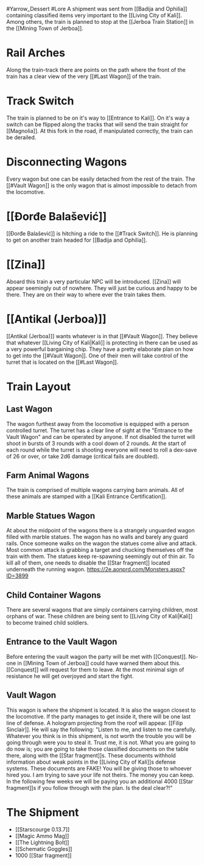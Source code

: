 #Yarrow_Dessert #Lore 
A shipment was sent from [[Badija and Ophilia]] containing classified items very important to the [[Living City of Kali]]. Among others, the train is planned to stop at the [[Jerboa Train Station]] in the [[Mining Town of Jerboa]]. 
# Rail Arches
Along the train-track there are points on the path where the front of the train has a clear view of the very [[#Last Wagon]] of the train.
# Track Switch
The train is planned to be on it's way to [[Entrance to Kali]]. On it's way a switch can be flipped along the tracks that will send the train straight for [[Magnolia]]. At this fork in the road, if manipulated correctly, the train can be derailed.
# Disconnecting Wagons
Every wagon but one can be easily detached from the rest of the train. The [[#Vault Wagon]] is the only wagon that is almost impossible to detach from the locomotive.
# [[Đorđe Balašević]]
[[Đorđe Balašević]] is hitching a ride to the [[#Track Switch]]. He is planning to get on another train headed for [[Badija and Ophilia]]. 
# [[Zina]]
Aboard this train a very particular NPC will be introduced. [[Zina]] will appear seemingly out of nowhere. They will just be curious and happy to be there. They are on their way to where ever the train takes them. 
# [[Antikal (Jerboa)]]
[[Antikal (Jerboa)]] wants whatever is in that [[#Vault Wagon]]. They believe that whatever [[Living City of Kali|Kali]] is protecting in there can be used as a very powerful bargaining chip. They have a pretty elaborate plan on how to get into the [[#Vault Wagon]]. One of their men will take control of the turret that is located on the [[#Last Wagon]]. 
# Train Layout
## Last Wagon
The wagon furthest away from the locomotive is equipped with a person controlled turret. The turret has a clear line of sight at the "Entrance to the Vault Wagon" and can be operated by anyone. If not disabled the turret will shoot in bursts of 3 rounds with a cool down of 2 rounds. At the start of each round while the turret is shooting everyone will need to roll a dex-save of 26 or over, or take 2d6 damage (critical fails are doubled). 
## Farm Animal Wagons
The train is comprised of multiple wagons carrying barn animals. All of these animals are stamped with a [[Kali Entrance Certification]].
## Marble Statues Wagon
At about the midpoint of the wagons there is a strangely unguarded wagon filled with marble statues. The wagon has no walls and barely any guard rails. Once someone walks on the wagon the statues come alive and attack. Most common attack is grabbing a target and chucking themselves off the train with them. The statues keep re-spawning seemingly out of thin air. To kill all of them, one needs to disable the [[Star fragment]] located underneath the running wagon.
https://2e.aonprd.com/Monsters.aspx?ID=3899
## Child Container Wagons
There are several wagons that are simply containers carrying children, most orphans of war. These children are being sent to [[Living City of Kali|Kali]] to become trained child soldiers. 
## Entrance to the Vault Wagon
Before entering the vault wagon the party will be met with [[Conquest]]. No-one in [[Mining Town of Jerboa]] could have warned them about this. [[Conquest]] will request for them to leave. At the most minimal sign of resistance he will get overjoyed and start the fight. 
## Vault Wagon
This wagon is where the shipment is located. It is also the wagon closest to the locomotive. If the party manages to get inside it, there will be one last line of defense. A hologram projecting from the roof will appear. [[Filip Sinclair]]. He will say the following:
"Listen to me, and listen to me carefully. Whatever you think is in this shipment, is not worth the trouble you will be going through were you to steal it. Trust me, it is not. What you are going to do now is; you are going to take those classified documents on the table there, along with the [[Star fragment]]s. These documents withhold information about weak points in the [[Living City of Kali]]s defense systems. These documents are FAKE! You will be giving those to whoever hired you. I am trying to save your life not theirs. The money you can keep. In the following few weeks we will be paying you an additional 4000 [[Star fragment]]s if you follow through with the plan. Is the deal clear?!"
# The Shipment
- [[Starscourge 0.13.7]]
- [[Magic Ammo Mag]]
- [[The Lightning Bolt]]
- [[Schematic Goggles]]
- 1000 [[Star fragment]]
